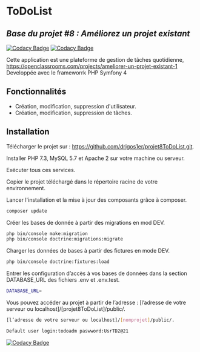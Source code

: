 # ToDoList
## _Base du projet #8 : Améliorez un projet existant_

[![Codacy Badge](https://api.codacy.com/project/badge/Grade/84ec28a0fea44b398acfcc75a9209796)](https://app.codacy.com/gh/drigos1er/projet8ToDoList?utm_source=github.com&utm_medium=referral&utm_content=drigos1er/projet8ToDoList&utm_campaign=Badge_Grade)
[![Codacy Badge](https://api.codacy.com/project/badge/Grade/84ec28a0fea44b398acfcc75a9209796)](https://app.codacy.com/gh/drigos1er/projet8ToDoList?utm_source=github.com&utm_medium=referral&utm_content=drigos1er/projet8ToDoList&utm_campaign=Badge_Grade_Settings)

Cette application est une plateforme de gestion de tâches quotidienne,
https://openclassrooms.com/projects/ameliorer-un-projet-existant-1
Developpée avec le frameworrk PHP Symfony 4


## Fonctionnalités

- Création, modification, suppression d'utilisateur.
- Création, modification, suppression de tâches.

## Installation

Télécharger le projet sur : https://github.com/drigos1er/projet8ToDoList.git.

Installer PHP 7.3, MySQL 5.7 et Apache 2 sur votre machine ou serveur.

Exécuter tous ces services.

Copier le projet téléchargé dans le répertoire racine de votre environnement.

Lancer l'installation et la mise à jour des composants grâce à composer.

```sh
composer update
```

Créer les bases de donnée à partir des migrations en mod DEV.

```sh
php bin/console make:migration
php bin/console doctrine:migrations:migrate
```
Charger les données de bases à partir des fictures en mode DEV.
```sh
php bin/console doctrine:fixtures:load
```

Entrer les configuration d’accès à vos bases de données dans la section DATABASE_URL des fichiers .env et .env.test.

```sh
DATABASE_URL=
```
Vous pouvez accéder au projet à partir de l’adresse : [l’adresse de votre serveur ou localhost]/[projet8ToDoList]/public/.
```sh
[l’adresse de votre serveur ou localhost]/[nomprojet]/public/.

Default user login:todoadm paswword:UsrTD2@21
```

[![Codacy Badge](https://app.codacy.com/project/badge/Grade/ca4c5bb06eb94a238fec8c5f0e0b0c97)](https://www.codacy.com/gh/drigos1er/projet8ToDoList/dashboard?utm_source=github.com&amp;utm_medium=referral&amp;utm_content=drigos1er/projet8ToDoList&amp;utm_campaign=Badge_Grade)
